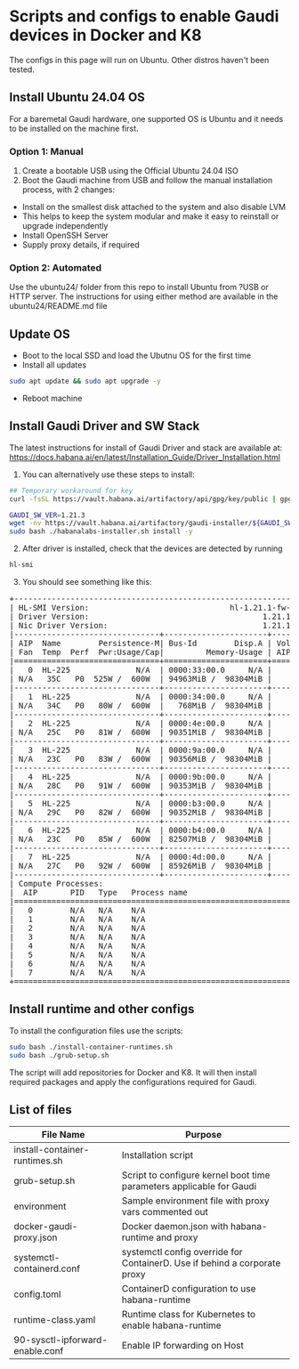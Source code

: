 # Scripts and configs to enable Gaudi devices in Docker and K8

The configs in this page will run on Ubuntu. Other distros haven't been tested.


## Install Ubuntu 24.04 OS
For a baremetal Gaudi hardware, one supported OS is Ubuntu and it needs to be installed on the machine first.

### Option 1: Manual
1. Create a bootable USB using the Official Ubuntu 24.04 ISO
2. Boot the Gaudi machine from USB and follow the manual installation process, with 2 changes:
* Install on the smallest disk attached to the system and also disable LVM
* This helps to keep the system modular and make it easy to reinstall or upgrade independently
* Install OpenSSH Server
* Supply proxy details, if required

### Option 2: Automated
Use the ubuntu24/ folder from this repo to install Ubuntu from ?USB or HTTP server. 
The instructions for using either method are available in the ubuntu24/README.md file

## Update OS
* Boot to the local SSD and load the Ubutnu OS for the first time
* Install all updates 
```bash
sudo apt update && sudo apt upgrade -y
```
* Reboot machine

## Install Gaudi Driver and SW Stack
The latest instructions for install of Gaudi Driver and stack are available at: https://docs.habana.ai/en/latest/Installation_Guide/Driver_Installation.html
1. You can alternatively use these steps to install:
```bash
## Temporary workaround for key
curl -fsSL https://vault.habana.ai/artifactory/api/gpg/key/public | gpg --dearmor | sudo tee /etc/apt/trusted.gpg.d/habanalabs.gpg > /dev/null

GAUDI_SW_VER=1.21.3
wget -nv https://vault.habana.ai/artifactory/gaudi-installer/${GAUDI_SW_VER}/habanalabs-installer.sh
sudo bash ./habanalabs-installer.sh install -y
```
2. After driver is installed, check that the devices are detected by running
```bash
hl-smi
```
3. You should see something like this:
<pre>
+-----------------------------------------------------------------------------+
| HL-SMI Version:                              hl-1.21.1-fw-59.2.3.0          |
| Driver Version:                                     1.21.1-bfcec49          |
| Nic Driver Version:                                 1.21.1-ead2cb0          |
|-------------------------------+----------------------+----------------------+
| AIP  Name        Persistence-M| Bus-Id        Disp.A | Volatile Uncor-Events|
| Fan  Temp  Perf  Pwr:Usage/Cap|         Memory-Usage | AIP-Util  Compute M. |
|===============================+======================+======================|
|   0  HL-225              N/A  | 0000:33:00.0     N/A |                  21  |
| N/A   35C   P0  525W /  600W  | 94963MiB /  98304MiB |    88%           96% |
|-------------------------------+----------------------+----------------------+
|   1  HL-225              N/A  | 0000:34:00.0     N/A |                   0  |
| N/A   34C   P0   80W /  600W  |   768MiB /  98304MiB |     0%            0% |
|-------------------------------+----------------------+----------------------+
|   2  HL-225              N/A  | 0000:4e:00.0     N/A |                   0  |
| N/A   25C   P0   81W /  600W  | 90351MiB /  98304MiB |     0%           91% |
|-------------------------------+----------------------+----------------------+
|   3  HL-225              N/A  | 0000:9a:00.0     N/A |                   0  |
| N/A   23C   P0   83W /  600W  | 90356MiB /  98304MiB |     0%           91% |
|-------------------------------+----------------------+----------------------+
|   4  HL-225              N/A  | 0000:9b:00.0     N/A |                   0  |
| N/A   28C   P0   91W /  600W  | 90353MiB /  98304MiB |     0%           91% |
|-------------------------------+----------------------+----------------------+
|   5  HL-225              N/A  | 0000:b3:00.0     N/A |                   0  |
| N/A   29C   P0   82W /  600W  | 90352MiB /  98304MiB |     0%           91% |
|-------------------------------+----------------------+----------------------+
|   6  HL-225              N/A  | 0000:b4:00.0     N/A |                 176  |
| N/A   23C   P0   85W /  600W  | 82507MiB /  98304MiB |     0%           83% |
|-------------------------------+----------------------+----------------------+
|   7  HL-225              N/A  | 0000:4d:00.0     N/A |                   0  |
| N/A   27C   P0   92W /  600W  | 85926MiB /  98304MiB |     0%           87% |
|-------------------------------+----------------------+----------------------+
| Compute Processes:                                               AIP Memory |
|  AIP       PID   Type   Process name                             Usage      |
|=============================================================================|
|   0        N/A   N/A    N/A                                      N/A        |
|   1        N/A   N/A    N/A                                      N/A        |
|   2        N/A   N/A    N/A                                      N/A        |
|   3        N/A   N/A    N/A                                      N/A        |
|   4        N/A   N/A    N/A                                      N/A        |
|   5        N/A   N/A    N/A                                      N/A        |
|   6        N/A   N/A    N/A                                      N/A        |
|   7        N/A   N/A    N/A                                      N/A        |
+=============================================================================+
</pre>

## Install runtime and other configs
To install the configuration files use the scripts:
```bash
sudo bash ./install-container-runtimes.sh
sudo bash ./grub-setup.sh
```

The script will add repositories for Docker and K8.
It will then install required packages and apply the configurations required for Gaudi.

## List of files

|File Name | Purpose |
|--|--|
|install-container-runtimes.sh | Installation script |
|grub-setup.sh | Script to configure kernel boot time parameters applicable for Gaudi|
|environment | Sample environment file with proxy vars commented out |
|docker-gaudi-proxy.json | Docker daemon.json with habana-runtime and proxy |
|systemctl-containerd.conf | systemctl config override for ContainerD. Use if behind a corporate proxy |
|config.toml | ContainerD configuration to use habana-runtime |
|runtime-class.yaml | Runtime class for Kubernetes to enable habana-runtime |
|90-sysctl-ipforward-enable.conf |  Enable IP forwarding on Host |
